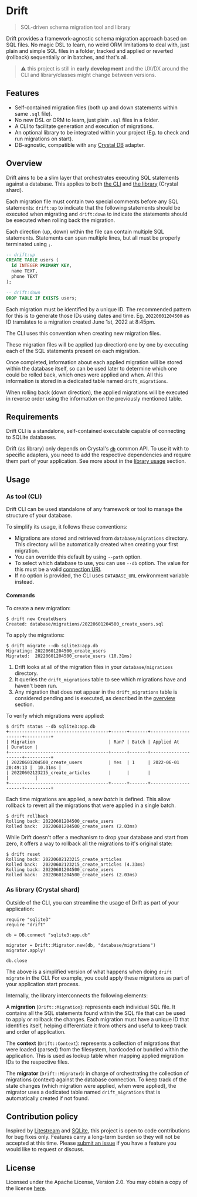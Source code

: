 # Drift
> SQL-driven schema migration tool and library

Drift provides a framework-agnostic schema migration approach based on SQL
files. No magic DSL to learn, no weird ORM limitations to deal with, just
plain and simple SQL files in a folder, tracked and applied or reverted
(rollback) sequentially or in batches, and that's all.

> :warning: this project is still in **early development** and the UX/DX
around the CLI and library/classes might change between versions.

## Features

* Self-contained migration files (both up and down statements within
  same `.sql` file).
* No new DSL or ORM to learn, just plain `.sql` files in a folder.
* A CLI to facilitate generation and execution of migrations.
* An optional library to be integrated within your project (Eg. to check and
  run migrations on start).
* DB-agnostic, compatible with any
  [Crystal DB](https://github.com/crystal-lang/crystal-db) adapter.

## Overview

Drift aims to be a slim layer that orchestrates executing SQL statements
against a database. This applies to both [the CLI](#as-tool-cli) and
[the library](#as-library-crystal-shard) (Crystal shard).

Each migration file must contain two special comments before any SQL
statements: `drift:up` to indicate that the following statements should be
executed when migrating and `drift:down` to indicate the statements should be
executed when rolling back the migration.

Each direction (up, down) within the file can contain multiple SQL statements.
Statements can span multiple lines, but all must be properly terminated
using `;`.

```sql
-- drift:up
CREATE TABLE users (
  id INTEGER PRIMARY KEY,
  name TEXT,
  phone TEXT
);

-- drift:down
DROP TABLE IF EXISTS users;
```

Each migration must be identified by a unique ID. The recommended pattern for
this is to generate those IDs using dates and time. Eg. `20220601204500` as
ID translates to a migration created June 1st, 2022 at 8:45pm.

The CLI uses this convention when creating new migration files.

These migration files will be applied (up direction) one by one by executing
each of the SQL statements present on each migration.

Once completed, information about each applied migration will be stored within
the database itself, so can be used later to determine which one could be
rolled back, which ones were applied and when. All this information is
stored in a dedicated table named `drift_migrations`.

When rolling back (down direction), the applied migrations will be executed
in reverse order using the information on the previously mentioned table.

## Requirements

Drift CLI is a standalone, self-contained executable capable of connecting to
SQLite databases.

Drift (as library) only depends on Crystal's
[`db`](https://github.com/crystal-lang/crystal-db) common API. To use it with
to specific adapters, you need to add the respective dependencies and require
them part of your application. See more about in the
[library usage](#as-library-crystal-shard) section.

## Usage

### As tool (CLI)

Drift CLI can be used standalone of any framework or tool to manage the
structure of your database.

To simplify its usage, it follows these conventions:

* Migrations are stored and retrieved from `database/migrations` directory.
  This directory will be automatically created when creating your
  first migration.
* You can override this default by using `--path` option.
* To select which database to use, you can use `--db` option. The value for
  this must be a valid [connection URI](https://crystal-lang.org/reference/1.4/database/#open-database).
* If no option is provided, the CLI uses `DATABASE_URL` environment variable
  instead.

#### Commands

To create a new migration:

```console
$ drift new CreateUsers
Created: database/migrations/20220601204500_create_users.sql
```

To apply the migrations:

```console
$ drift migrate --db sqlite3:app.db
Migrating: 20220601204500_create_users
Migrated:  20220601204500_create_users (10.31ms)
```

1. Drift looks at all of the migration files in your `database/migrations`
  directory.
2. It queries the `drift_migrations` table to see which migrations have and
  haven't been run.
3. Any migration that does not appear in the `drift_migrations` table is
  considered pending and is executed, as described in the
  [overview](#overview) section.

To verify which migrations were applied:

```console
$ drift status --db sqlite3:app.db
+--------------------------------------+------+-------+---------------------+----------+
| Migration                            | Ran? | Batch | Applied At          | Duration |
+--------------------------------------+------+-------+---------------------+----------+
| 20220601204500_create_users          | Yes  | 1     | 2022-06-01 20:49:13 |  10.31ms |
| 20220602123215_create_articles       |      |       |                     |          |
+--------------------------------------+------+-------+---------------------+----------+
```

Each time migrations are applied, a new *batch* is defined. This allow
rollback to revert all the migrations that were applied in a single batch.

```console
$ drift rollback
Rolling back: 20220601204500_create_users
Rolled back:  20220601204500_create_users (2.03ms)
```

While Drift doesn't offer a mechanism to drop your database and start from
zero, it offers a way to rollback all the migrations to it's original
state:

```console
$ drift reset
Rolling back: 20220602123215_create_articles
Rolled back:  20220602123215_create_articles (4.33ms)
Rolling back: 20220601204500_create_users
Rolled back:  20220601204500_create_users (2.03ms)
```

### As library (Crystal shard)

Outside of the CLI, you can streamline the usage of Drift as part of your
application:

```crystal
require "sqlite3"
require "drift"

db = DB.connect "sqlite3:app.db"

migrator = Drift::Migrator.new(db, "database/migrations")
migrator.apply!

db.close
```

The above is a simplified version of what happens when doing `drift migrate`
in the CLI. For example, you could apply these migrations as part of your
application start process.

Internally, the library interconnects the following elements:

A **migration** (`Drift::Migration`): represents each individual SQL file. It
contains all the SQL statements found within the SQL file that can be used to
apply or rollback the changes. Each migration must have a unique ID that
identifies itself, helping differentiate it from others and useful to keep
track and order of application.

The **context** (`Drift::Context`): represents a collection of migrations that
were loaded (parsed) from the filesystem, hardcoded or bundled within the
application. This is used as lookup table when mapping applied migration IDs
to the respective files.

The **migrator** (`Drift::Migrator`): in charge of orchestrating the
collection of migrations (context) against the database connection. To keep
track of the state changes (which migration were applied, when were applied),
the migrator uses a dedicated table named `drift_migrations` that is
automatically created if not found.

## Contribution policy

Inspired by [Litestream](https://github.com/benbjohnson/litestream) and
[SQLite](https://sqlite.org/copyright.html#notopencontrib), this project is
open to code contributions for bug fixes only. Features carry a long-term
burden so they will not be accepted at this time. Please
[submit an issue](https://github.com/luislavena/drift/issues/new) if you have
a feature you would like to request or discuss.

## License

Licensed under the Apache License, Version 2.0. You may obtain a copy of
the license [here](./LICENSE).
